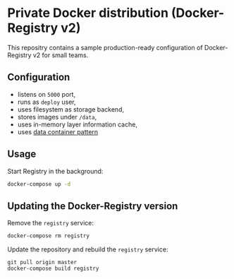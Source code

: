 # Private Docker distribution (Docker-Registry v2)

This repositry contains a sample production-ready configuration of
Docker-Registry v2 for small teams.

## Configuration

* listens on `5000` port,
* runs as `deploy` user,
* uses filesystem as storage backend,
* stores images under `/data`,
* uses in-memory layer information cache,
* uses [data container pattern](https://docs.docker.com/userguide/dockervolumes/#creating-and-mounting-a-data-volume-container)

## Usage

Start Registry in the background:

```sh
docker-compose up -d
```

## Updating the Docker-Registry version

Remove the `registry` service:

```sh
docker-compose rm registry
```

Update the repository and rebuild the `registry` service:

```
git pull origin master
docker-compose build registry
```

